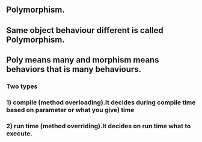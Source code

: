 ## Polymorphism.
## Same object behaviour different is called Polymorphism.
## Poly means many and morphism means behaviors that is many behaviours.

### Two types
### 1) compile (method overloading).It decides during compile time based on parameter or what you give) time
### 2) run time (method overriding).It decides on run time what to execute.

